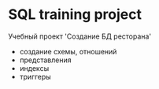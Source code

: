 # SQL training project
Учебный проект  'Создание БД ресторана'
- создание схемы, отношений
- представления
- индексы
- триггеры
